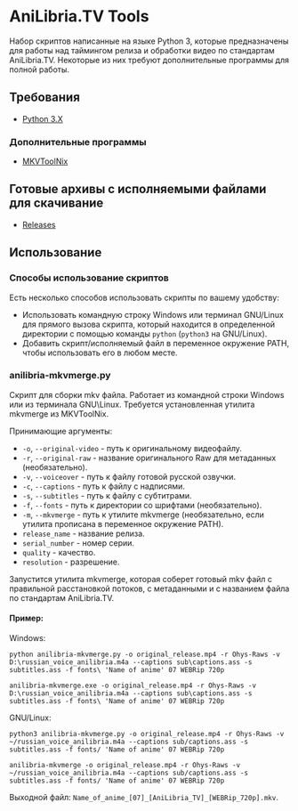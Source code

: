 # AniLibria.TV Tools
Набор скриптов написанные на языке Python 3, которые предназначены для работы над таймингом релиза и обработки видео по стандартам AniLibria.TV.
Некоторые из них требуют дополнительные программы для полной работы.

## Требования
  * [Python 3.X](https://www.python.org/downloads/)

### Дополнительные программы
  * [MKVToolNix](https://mkvtoolnix.download/downloads.html)
  
## Готовые архивы с исполняемыми файлами для скачивание
  * [Releases](https://github.com/Shinyoro/AniLibria_Tools/releases)
  
## Использование

### Способы использование скриптов
Есть несколько способов использовать скрипты по вашему удобству:

  * Использовать командную строку Windows или терминал GNU/Linux для прямого
  вызова скрипта, который находится в определенной директории с помощью команды `python` (`python3` на GNU/Linux).
  * Добавить скрипт/исполняемый файл в переменное окружение PATH, чтобы использовать его в любом месте.
  
### anilibria-mkvmerge.py
Скрипт для сборки mkv файла. Работает из командной строки Windows или из терминала GNU\Linux.
Требуется установленная утилита mkvmerge из MKVToolNix.

Принимающие аргументы:

  * `-o`, `--original-video` - путь к оригинальному видеофайлу.
  * `-r`, `--original-raw` - название оригинального Raw для метаданных (необязательно).
  * `-v`, `--voiceover` - путь к файлу готовой русской озвучки.
  * `-c`, `--captions` - путь к файлу с надписями.
  * `-s`, `--subtitles` - путь к файлу с субтитрами.
  * `-f`, `--fonts` - путь к директории со шрифтами (необязательно).
  * `-m`, `--mkvmerge` - путь к утилите mkvmerge (необязательно, если утилита прописана в переменное окружение PATH).
  * `release_name` - название релиза.
  * `serial_number` - номер серии.
  * `quality` - качество.
  * `resolution` - разрешение.
  
Запустится утилита mkvmerge, которая соберет готовый mkv файл с правильной расстановкой потоков,
с метаданными и с названием файла по стандартам AniLibria.TV.

#### Пример:
Windows:

`python anilibria-mkvmerge.py -o original_release.mp4 -r Ohys-Raws -v D:\russian_voice_anilibria.m4a --captions sub\captions.ass -s subtitles.ass -f fonts\ 'Name of anime' 07 WEBRip 720p`

`anilibria-mkvmerge.exe -o original_release.mp4 -r Ohys-Raws -v D:\russian_voice_anilibria.m4a --captions sub\captions.ass -s subtitles.ass -f fonts\ 'Name of anime' 07 WEBRip 720p`
    
GNU/Linux:

`python3 anilibria-mkvmerge.py -o original_release.mp4 -r Ohys-Raws -v ~/russian_voice_anilibria.m4a --captions sub/captions.ass -s subtitles.ass -f fonts/ 'Name of anime' 07 WEBRip 720p`

`anilibria-mkvmerge -o original_release.mp4 -r Ohys-Raws -v ~/russian_voice_anilibria.m4a --captions sub/captions.ass -s subtitles.ass -f fonts/ 'Name of anime' 07 WEBRip 720p`

Выходной файл: `Name_of_anime_[07]_[AniLibria_TV]_[WEBRip_720p].mkv`.


  
